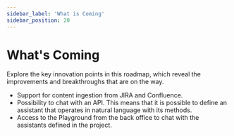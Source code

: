 ```yaml
---
sidebar_label: 'What is Coming'
sidebar_position: 20
---
```

# What's Coming

Explore the key innovation points in this roadmap, which reveal the improvements and breakthroughs that are on the way.

* Support for content ingestion from JIRA and Confluence.
* Possibility to chat with an API. This means that it is possible to define an assistant that operates in natural language
  with its methods.
* Access to the Playground from the back office to chat with the assistants defined in the project.
